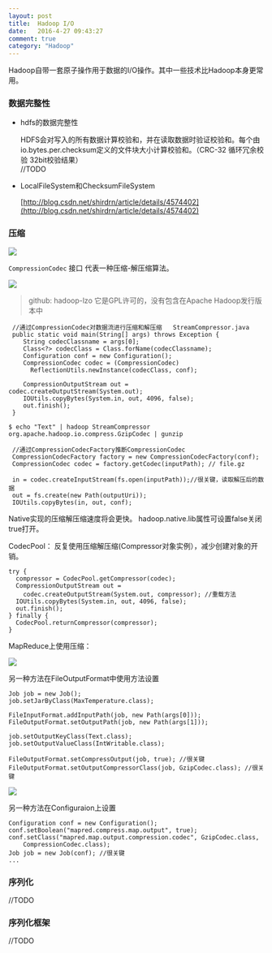 ```yaml
---
layout: post
title:  Hadoop I/O
date:   2016-4-27 09:43:27
comment: true
category: "Hadoop"
---
```


Hadoop自带一套原子操作用于数据的I/O操作。其中一些技术比Hadoop本身更常用。

### 数据完整性 ###

- hdfs的数据完整性

	HDFS会对写入的所有数据计算校验和，并在读取数据时验证校验和。每个由io.bytes.per.checksum定义的文件块大小计算校验和。（CRC-32 循环冗余校验 32bit校验结果）  
	//TODO

- LocalFileSystem和ChecksumFileSystem

	[http://blog.csdn.net/shirdrn/article/details/4574402](http://blog.csdn.net/shirdrn/article/details/4574402)

### 压缩 ###

![](http://geleeq.github.io/blog/post_res/images/hadoop/compress.jpg)

`CompressionCodec` 接口  代表一种压缩-解压缩算法。

![](http://geleeq.github.io/blog/post_res/images/hadoop/compresscodec.jpg)

>github: hadoop-lzo 它是GPL许可的，没有包含在Apache Hadoop发行版本中
	
	 //通过CompressionCodec对数据流进行压缩和解压缩   StreamCompressor.java
	 public static void main(String[] args) throws Exception {
	    String codecClassname = args[0];
	    Class<?> codecClass = Class.forName(codecClassname);
	    Configuration conf = new Configuration();
	    CompressionCodec codec = (CompressionCodec)
	      ReflectionUtils.newInstance(codecClass, conf);
	    
	    CompressionOutputStream out = codec.createOutputStream(System.out);
	    IOUtils.copyBytes(System.in, out, 4096, false);
	    out.finish();
	 }
		
	$ echo "Text" | hadoop StreamCompressor org.apache.hadoop.io.compress.GzipCodec | gunzip

	 //通过CompressionCodecFactory推断CompressionCodec
	 CompressionCodecFactory factory = new CompressionCodecFactory(conf);
     CompressionCodec codec = factory.getCodec(inputPath); // file.gz
      
	 in = codec.createInputStream(fs.open(inputPath));//很关键，读取解压后的数据
	 out = fs.create(new Path(outputUri));
     IOUtils.copyBytes(in, out, conf);

Native实现的压缩解压缩速度将会更快。 hadoop.native.lib属性可设置false关闭true打开。  

CodecPool： 反复使用压缩解压缩(Compressor对象实例），减少创建对象的开销。

	try {
      compressor = CodecPool.getCompressor(codec);
      CompressionOutputStream out =
        codec.createOutputStream(System.out, compressor); //重载方法
      IOUtils.copyBytes(System.in, out, 4096, false);
      out.finish();
    } finally {
      CodecPool.returnCompressor(compressor);
    }

MapReduce上使用压缩：

![](http://geleeq.github.io/blog/post_res/images/hadoop/mr-compress.jpg)

另一种方法在FileOutputFormat中使用方法设置

	Job job = new Job();
    job.setJarByClass(MaxTemperature.class);

    FileInputFormat.addInputPath(job, new Path(args[0]));
    FileOutputFormat.setOutputPath(job, new Path(args[1]));
    
    job.setOutputKeyClass(Text.class);
    job.setOutputValueClass(IntWritable.class);
    
    FileOutputFormat.setCompressOutput(job, true); //很关键
    FileOutputFormat.setOutputCompressorClass(job, GzipCodec.class); //很关键

![](http://geleeq.github.io/blog/post_res/images/hadoop/map-compress.jpg)

另一种方法在Configuraion上设置

	Configuration conf = new Configuration();
    conf.setBoolean("mapred.compress.map.output", true);
    conf.setClass("mapred.map.output.compression.codec", GzipCodec.class,
        CompressionCodec.class);
    Job job = new Job(conf); //很关键
	...

### 序列化 ###

//TODO

### 序列化框架 ###

//TODO
